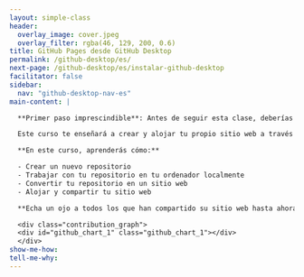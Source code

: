 ```yaml
---
layout: simple-class
header:
  overlay_image: cover.jpeg
  overlay_filter: rgba(46, 129, 200, 0.6)
title: GitHub Pages desde GitHub Desktop
permalink: /github-desktop/es/
next-page: /github-desktop/es/instalar-github-desktop
facilitator: false
sidebar:
  nav: "github-desktop-nav-es"
main-content: |

  **Primer paso imprescindible**: Antes de seguir esta clase, deberías completar nuestro curso [Introducción a GitHub](../intro-to-github-es/).

  Este curso te enseñará a crear y alojar tu propio sitio web a través de GitHub, utilizando GitHub Desktop.

  **En este curso, aprenderás cómo:**

  - Crear un nuevo repositorio
  - Trabajar con tu repositorio en tu ordenador localmente
  - Convertir tu repositorio en un sitio web
  - Alojar y compartir tu sitio web

  **Echa un ojo a todos los que han compartido su sitio web hasta ahora en este Gráfico de contribuciones:**

  <div class="contribution_graph">
  <div id="github_chart_1" class="github_chart_1"></div>
  </div>
show-me-how:
tell-me-why:
---
```

